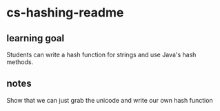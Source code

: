# cs-hashing-readme

## learning goal 
Students can write a hash function for strings and use Java's hash methods.

## notes
Show that we can just grab the unicode and write our own hash function

